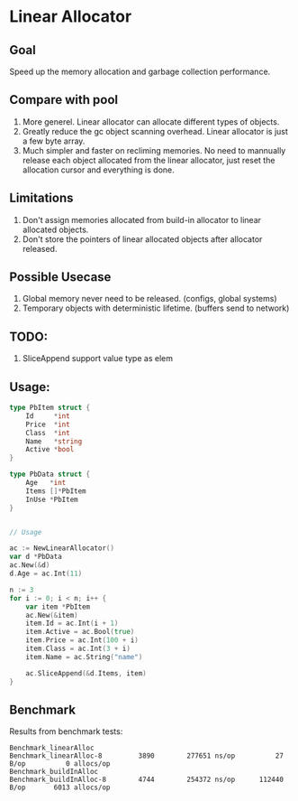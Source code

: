 
# Linear Allocator

## Goal
Speed up the memory allocation and garbage collection performance.

## Compare with pool
1. More generel. Linear allocator can allocate different types of objects.
3. Greatly reduce the gc object scanning overhead. Linear allocator is just a few byte array. 
5. Much simpler and faster on recliming memories. No need to mannually release each object allocated from the linear allocator, just reset the allocation cursor and everything is done.

## Limitations
1. Don't assign memories allocated from build-in allocator to linear allocated objects.
2. Don't store the pointers of linear allocated objects after allocator released.


## Possible Usecase
1. Global memory never need to be released. (configs, global systems)
2. Temporary objects with deterministic lifetime. (buffers send to network)



## TODO:
1. SliceAppend support value type as elem

## Usage:

```go
type PbItem struct {
	Id     *int
	Price  *int
	Class  *int
	Name   *string
	Active *bool
}

type PbData struct {
	Age   *int
	Items []*PbItem
	InUse *PbItem
}


// Usage

ac := NewLinearAllocator()
var d *PbData
ac.New(&d)
d.Age = ac.Int(11)

n := 3
for i := 0; i < n; i++ {
	var item *PbItem
	ac.New(&item)
	item.Id = ac.Int(i + 1)
	item.Active = ac.Bool(true)
	item.Price = ac.Int(100 + i)
	item.Class = ac.Int(3 + i)
	item.Name = ac.String("name")

	ac.SliceAppend(&d.Items, item)
}

```

## Benchmark
Results from benchmark tests:
``` 
Benchmark_linearAlloc
Benchmark_linearAlloc-8    	    3890	    277651 ns/op	      27 B/op	       0 allocs/op
Benchmark_buildInAlloc
Benchmark_buildInAlloc-8   	    4744	    254372 ns/op	  112440 B/op	    6013 allocs/op
```

